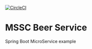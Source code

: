 [![CircleCI](https://dl.circleci.com/status-badge/img/gh/HoussSak/mssc-beer-service/tree/main.svg?style=svg)](https://dl.circleci.com/status-badge/redirect/gh/HoussSak/mssc-beer-service/tree/main)
# MSSC Beer Service
Spring Boot MicroService example
